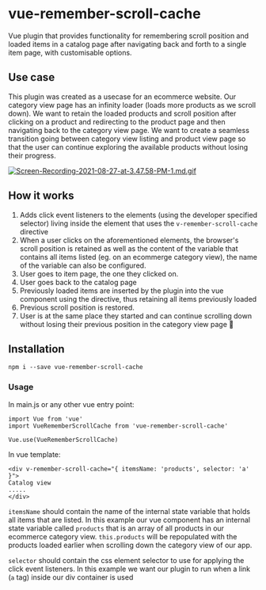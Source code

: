# vue-remember-scroll-cache
Vue plugin that provides functionality for remembering scroll position and loaded items in a catalog page after navigating back and forth to a single item page, with customisable options.

## Use case
This plugin was created as a usecase for an ecommerce website. Our category view page has an infinity loader (loads more products as we scroll down). We want to retain the loaded products and scroll position after clicking on a product and redirecting to the product page and then navigating back to the category view page. We want to create a seamless transition going between category view listing and product view page so that the user can continue exploring the available products without losing their progress.

[![Screen-Recording-2021-08-27-at-3.47.58-PM-1.md.gif](https://s9.gifyu.com/images/Screen-Recording-2021-08-27-at-3.47.58-PM-1.md.gif)](https://gifyu.com/image/GVJF)

## How it works

1. Adds click event listeners to the elements (using the developer specified selector) living inside the element that uses the `v-remember-scroll-cache` directive
2. When a user clicks on the aforementioned elements, the browser's scroll position is retained as well as the content of the variable that contains all items listed (eg. on an ecommerge category view), the name of the variable can also be configured.
3. User goes to item page, the one they clicked on.
4. User goes back to the catalog page
5. Previously loaded items are inserted by the plugin into the vue component using the directive, thus retaining all items previously loaded
6. Previous scroll position is restored.
7. User is at the same place they started and can continue scrolling down without losing their previous position in the category view page 🙂

## Installation

```
npm i --save vue-remember-scroll-cache
```

### Usage

In main.js or any other vue entry point:
```
import Vue from 'vue'
import VueRememberScrollCache from 'vue-remember-scroll-cache'

Vue.use(VueRememberScrollCache)
```

In vue template:
```
<div v-remember-scroll-cache="{ itemsName: 'products', selector: 'a' }">
Catalog view
.....
</div>
```

`itemsName` should contain the name of the internal state variable that holds all items that are listed. In this example our vue component has an internal state variable called `products` that is an array of all products in our ecommerce category view. `this.products` will be repopulated with the products loaded earlier when scrolling down the category view of our app.


`selector` should contain the css element selector to use for applying the click event listeners. In this example we want our plugin to run when a link (`a` tag) inside our div container is used


